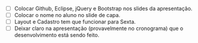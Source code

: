 - [ ] Colocar Github, Eclipse, jQuery e Bootstrap nos slides da apresentação.
- [ ] Colocar o nome no aluno no slide de capa.
- [ ] Layout e Cadastro tem que funcionar para Sexta.
- [ ] Deixar claro na apresentação (provavelmente no cronograma) que o desenvolvimento está sendo feito. 
